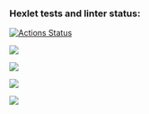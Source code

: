 ### Hexlet tests and linter status:
[![Actions Status](https://github.com/LameBaker/python-project-49/workflows/hexlet-check/badge.svg)](https://github.com/LameBaker/python-project-49/actions)

<a href="https://codeclimate.com/github/LameBaker/python-project-49/maintainability"><img src="https://api.codeclimate.com/v1/badges/40e7f4f8a8d9933bad60/maintainability" /></a>

<a href="https://asciinema.org/a/eWsw1K2gmjzEPcBW1n9Ws4v7i" target="_blank"><img src="https://asciinema.org/a/eWsw1K2gmjzEPcBW1n9Ws4v7i.svg" /></a>

<a href="https://asciinema.org/a/E5TxfiFBwEoZ1mLSlZYvllZo4" target="_blank"><img src="https://asciinema.org/a/E5TxfiFBwEoZ1mLSlZYvllZo4.svg" /></a>

<a href="https://asciinema.org/a/aNpEBsr4wRdtEFtXkzbzSZly2" target="_blank"><img src="https://asciinema.org/a/aNpEBsr4wRdtEFtXkzbzSZly2.svg" /></a>
